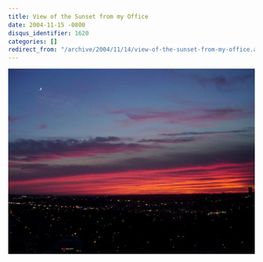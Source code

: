 ```yaml
---
title: View of the Sunset from my Office
date: 2004-11-15 -0800
disqus_identifier: 1620
categories: []
redirect_from: "/archive/2004/11/14/view-of-the-sunset-from-my-office.aspx/"
---
```


![Sunset tonight](/images/SunsetTonight.jpg)

